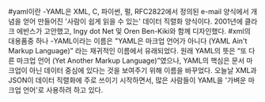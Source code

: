 #yaml이란
-YAML은 XML, C, 파이썬, 펄, RFC2822에서 정의된 e-mail 양식에서 개념을 얻어 만들어진 '사람이 쉽게 읽을 수 있는' 데이터 직렬화 양식이다.
2001년에 클라크 에반스가 고안했고, Ingy dot Net 및 Oren Ben-Kiki와 함께 디자인했다.
#xml의 대용품중 하나
-YAML이라는 이름은 "YAML은 마크업 언어가 아니다 (YAML Ain't Markup Language)” 라는 재귀적인 이름에서 유래되었다. 
원래 YAML의 뜻은 “또 다른 마크업 언어 (Yet Another Markup Language)”였으나, YAML의 핵심은 문서 마크업이 아닌 데이터 중심에 있다는 것을 보여주기 위해 이름을 바꾸었다.
오늘날 XML과 JSON이 데이터 직렬화에 주로 쓰이기 시작하면서, 많은 사람들이 YAML을 '가벼운 마크업 언어'로 사용하려 하고 있다.
